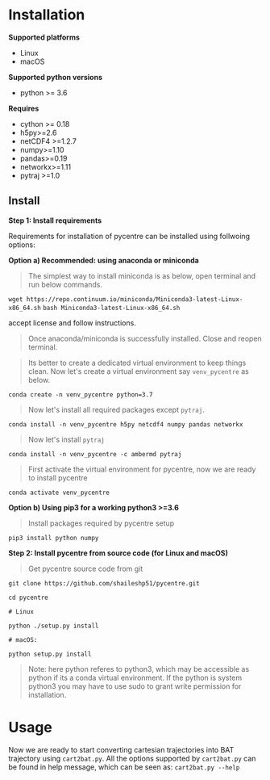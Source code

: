 # Installation
**Supported platforms**
 - Linux 
 - macOS
 
**Supported python versions**
- python >= 3.6

**Requires**
- cython >= 0.18
- h5py>=2.6
- netCDF4 >=1.2.7
- numpy>=1.10
- pandas>=0.19
- networkx>=1.11
- pytraj >=1.0

## Install 

**Step 1: Install requirements**

Requirements for installation of pycentre can be installed using follwoing options:

**Option a) Recommended: using anaconda or miniconda**

> The simplest way to install miniconda is as below, open terminal and run below commands.

`wget https://repo.continuum.io/miniconda/Miniconda3-latest-Linux-x86_64.sh`
`bash Miniconda3-latest-Linux-x86_64.sh`

accept license and follow instructions.

> Once anaconda/miniconda is successfully installed. Close and reopen terminal.

> Its better to create a dedicated virtual environment to keep things clean. Now let's create a virtual environment say `venv_pycentre` as below.

`conda create -n venv_pycentre python=3.7`

> Now let's install all required packages except `pytraj`.

`conda install -n venv_pycentre h5py netcdf4 numpy pandas networkx`

> Now let's install `pytraj`

`conda install -n venv_pycentre -c ambermd pytraj`

> First activate the virtual environment for pycentre, now we are ready to install pycentre

`conda activate venv_pycentre`

**Option b) Using pip3 for a working python3 >=3.6**

> Install packages required by pycentre setup

`pip3 install python numpy`

**Step 2: Install pycentre from source code (for Linux and macOS)**

> Get pycentre source code from git

`git clone https://github.com/shaileshp51/pycentre.git`

`cd pycentre`

`# Linux`

`python ./setup.py install`

`# macOS:`

`python setup.py install`
> Note: here python referes to python3, which may be accessible as python if its a conda virtual environment. If the python is system python3 you may have to use sudo to grant write permission for installation.

# Usage

Now we are ready to start converting cartesian trajectories into BAT trajectory using `cart2bat.py`. All the options supported by `cart2bat.py` can be found in help message, which can be seen as:
`cart2bat.py --help`
